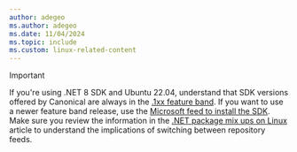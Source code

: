 ```yaml
---
author: adegeo
ms.author: adegeo
ms.date: 11/04/2024
ms.topic: include
ms.custom: linux-related-content
---
```


> [!IMPORTANT]
> If you're using .NET 8 SDK and Ubuntu 22.04, understand that SDK versions offered by Canonical are always in the [.1xx feature band](../../versions/index.md#versioning-details). If you want to use a newer feature band release, use the [Microsoft feed to install the SDK](../linux-ubuntu-decision.md#register-the-microsoft-package-repository). Make sure you review the information in the [.NET package mix ups on Linux](../linux-package-mixup.md?pivots=os-linux-ubuntu#whats-going-on) article to understand the implications of switching between repository feeds.
